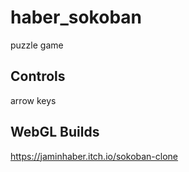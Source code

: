 # haber_sokoban
puzzle game

## Controls
arrow keys

## WebGL Builds
https://jaminhaber.itch.io/sokoban-clone
